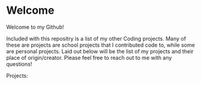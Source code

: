 # Welcome
Welcome to my Github!

Included with this repositry is a list of my other Coding projects. Many of these are projects are school projects that I contributed code to, while some are personal projects.
Laid out below will be the list of my projects and their place of origin/creator. Please feel free to reach out to me with any questions!

Projects:


